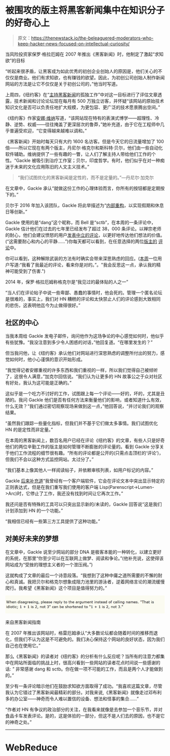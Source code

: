 # 被围攻的版主将黑客新闻集中在知识分子的好奇心上

> 原文：<https://thenewstack.io/the-beleaguered-moderators-who-keep-hacker-news-focused-on-intellectual-curiosity/>

当风险投资家保罗·格拉厄姆在 2007 年推出《黑客新闻》时，他制定了激起“求知欲”的目标

“听起来很矛盾，让黑客成为如此优秀的初创企业创始人的原因是，他们关心的不仅仅是商业。他们有求知欲，也有赚钱的欲望。因此，为初创公司创始人制作新闻网站的方法是让它不仅仅是关于初创公司的，”他当时写道。

上周四，《纽约客》在“[主持黑客新闻](https://www.newyorker.com/news/letter-from-silicon-valley/the-lonely-work-of-moderating-hacker-news)的孤独工作”中对这一目标进行了评估文章透露，技术新闻和讨论论坛现在每月有 500 万独立访客，并怀疑“该网站的原始技术知识文化是否可以负责任地扩大规模，为更包容、更广泛的技术愿景腾出空间。”

《纽约客》作家[安娜·维纳](https://www.newyorker.com/contributors/anna-wiener)写道，“该网站现在特有的表演式博学——超理性、冷静、逆势、权威——往往掩盖了更深层次的鲁莽，”她补充道，由于它在工程师中几乎普遍受欢迎，“它变得越来越难以调和。”

《黑客新闻》开始时每天只有大约 1600 名访客。但是今天它的日流量增加了 100 倍——所以它现在有两个版主，丹尼尔·格克尔和斯科特·贝尔，他们由一些自动化软件辅助。维纳提供了一些有趣的一瞥，让人们了解主持人带给他们工作的个性。“Gackle 被吸引到治疗工作室；贝尔，印度哲学。有时，他们似乎在对一种痴迷于未来的文化应用陈旧的人文主义技术。”

> “我们试图优化的黑客新闻是定性的，而不是定量的。”—丹尼尔·加克尔

在文章中，Gackle 承认“就做这份工作的心理体验而言，你所有的按钮都是定期按下的。”

贝尔于 2016 年加入该团队，Gackle 将此举描述为“[内部重构](https://news.ycombinator.com/item?id=12073675)，以实现假期和休息日等创新。”

Gackle 使用的是“dang”这个昵称，而 Bell 是“sctb”，在本周的一条评论中，Gackle 估计他们在过去的七年里已经发布了超过 38，000 条评论。以禅宗老师的耐心，他们会建议愤怒的用户[发表中立的评论](https://news.ycombinator.com/item?id=20687789)，以更好地传达他们想法的价值。(“这需要耐心和内心的平静……”)你每天都可以看到，在任意选择的两位[版主的](https://news.ycombinator.com/threads?id=dang) [评论](https://news.ycombinator.com/threads?id=sctb)中。

你可以看到，这种解除武装的方法有时确实会带来深思熟虑的回应。([本周](https://news.ycombinator.com/item?id=20684392)一位用户写道:“我看了我最近的评论，看来你是对的。”。"我会反思这一点，承认我的精神可能受到了伤害.")

2014 年，保罗·格拉厄姆称格克尔是“我见过的最体贴的人之一”

“当人们在评论帖子中说一些卑鄙、愚蠢的事情时，他会死的。管理一个匿名论坛是很难的，事实上，我们对 HN 糟糕的评论和太快禁止人们的评论感到大致相同的悲伤，这表明他迄今为止做得很好。”

## 社区的中心

当我本周给 Gackle 发电子邮件，询问他作为这场争论的中心感觉如何时，他似乎有些犹豫。“我没注意到多少令人困惑的对话，”他回复道。“在哪里发生的？”

但当我问他，让《纽约客》承认他们对网站进行深思熟虑的调整所付出的努力，感觉如何时，他小心谨慎的意识开始形成。

“我觉得记者安娜重视的许多东西和我们重视的一样，所以我们觉得自己被倾听了，这很令人满意，”加克尔回信说。“我们认为让更多的 HN 故事公之于众对社区有好处，我认为这可能是正确的。”

这似乎是一个吃力不讨好的工作，试图跟上每一个评论——好的，坏的，尤其是丑陋的。我问 Gackle 他们是否有任何方法来衡量他们的影响，或者知道什么有效，什么无效？“我们通过密切观察现场来做到这一点，”他回答说，“并讨论我们的观察结果。

“虽然我们跟踪一些量化指标，但我们并不基于它们做太多事情。我们试图优化 HN 的是定性而非定量。”

在本周的黑客新闻上，数百名用户已经在评论《纽约客》的文章，有些人只是好奇他们的两位辛勤工作的版主是如何管理不断膨胀的评论量的。看到 Gackle 分享关于他们工作流程的细节很有趣。“所有的评论都是公开的(只需点击顶栏的‘评论’)，但我们不会以这种方式监控网站。太过分了。”

“我们基本上像其他人一样阅读帖子，并依赖审核列表，如用户标记的内容。”

Gackle [后来补充道](https://news.ycombinator.com/item?id=20643177)“我曾经有一个客户端软件，它会在评论文本中突出显示特定的正则表达式，但是在我们重写我们使用的客户端 Lisp(Parenscript->Lumen->Arc)时，它停止了工作，我还没有找到时间让它再次工作。”

我还问是否有特殊的工具可以只突出显示新的/未读的，Gackle 回答说“这是我们计划添加到 HN 的一个功能。”

“我相信已经有一些第三方工具提供了这种功能。”

## 对美好未来的梦想

在文章中，Gackle 说至少网站的部分 DNA 是极客本能的一种转化，以建立更好的系统，在那里“你至少可以在互联网上做梦、阅读和争论。”(他补充说，这使得该网站成为“受挫的理想主义者的一个泄压阀。”)

这就构成了文章的最后一个诗意段落。“我想到了这种中庸之道所需要的不懈的耐心和真诚。我把贝尔和格克尔想象成阻力池里的游泳者，逆着网络言论的潮流缓慢爬行。我希望《黑客新闻》这个项目是值得努力的。”

![A screenshot from the Hacker News guidelines](img/836534d965c34e0a6ebb558125939f13.png)

来自黑客新闻指南

在 2007 年推出该网站时，格雷厄姆承认“大多数论坛都会随着时间的推移而退化，但我们不认为这是不可避免的。我们决心保持这个网站的良好状态，因为我们自己也在使用它。”

那么《黑客新闻》的读者对《纽约客》的分析有什么反应呢？当所有的注意力都集中在网站所面临的挑战上时，很高兴看到一些网站的读者花点时间说一些感谢的话: *"* 非常感谢 dang 和 sctb。你在做一项不可能的工作，而且是两个人才能做到的。”

至少有一条评论暗示他们在鼓励求知欲方面取得了成功。“我喜欢这篇文章，尽管我认为它错过了黑客新闻最精彩的部分。对我来说,《黑客新闻》就像走过邓布利多的办公室——神奇而令人难以置信的设备、想法和怪事的集合……”

“作者对 HN 有争议的政治部分的关注，在我看来就像是去参加一个音乐节，并对食品卡车发表评论。是的，这是体验的一部分，但这不是人们去的原因，也不是它的神奇之处。”

* * *

# WebReduce

<svg xmlns:xlink="http://www.w3.org/1999/xlink" viewBox="0 0 68 31" version="1.1"><title>Group</title> <desc>Created with Sketch.</desc></svg>